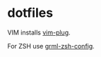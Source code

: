 # dotfiles

VIM installs [vim-plug](https://github.com/junegunn/vim-plug).

For ZSH use [grml-zsh-config](https://grml.org/zsh/#grmlzshconfig).
